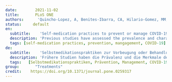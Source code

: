 ```yaml
---
date:        2021-11-02
title:       PLoS ONE
authors:      'Quincho-Lopez, A, Benites-Ibarra, CA, Hilario-Gomez, MM, et al.'
status:     default
en:
  subtitle:    'Self-medication practices to prevent or manage COVID-19: A systematic review'
  description: 'Previous studies have assessed the prevalence and characteristics of self-medication in COVID-19. However, no systematic review has summarized their findings. We conducted a systematic review to assess the prevalence of self-medication to prevent or manage COVID-19. We used different keywords and searched studies published in PubMed, Scopus, Web of Science, Embase, two preprint repositories, Google, and Google Scholar. We included studies that reported original data and assessed self-medication to prevent or manage COVID-19. The risk of bias was assessed using the Newcastle–Ottawa Scale (NOS) modified for cross-sectional studies. We identified eight studies, all studies were cross-sectional, and only one detailed the question used to assess self-medication. The recall period was heterogeneous across studies. Of the eight studies, seven assessed self-medication without focusing on a specific symptom: four performed in the general population (self-medication prevalence ranged between <4% to 88.3%) and three in specific populations (range: 33.9% to 51.3%). In these seven studies, the most used medications varied widely, including antibiotics, chloroquine or hydroxychloroquine, acetaminophen, vitamins or supplements, ivermectin, and ibuprofen. The last study only assessed self-medication for fever due to COVID-19. Most studies had a risk of bias in the “representativeness of the sample” and “assessment of outcome” items of the NOS. Studies that assessed self-medication for COVID-19 found heterogeneous results regarding self-medication prevalence and medications used. More well-designed and adequately reported studies are warranted to assess this topic.'
  tags: [self-medication practices, prevention, mangagement, COVID-19]
de: 
  subtitle:    'Selbstmedikationspraktiken zur Vorbeugung oder Behandlung von COVID-19: Eine systematische Überprüfung'
  description: 'Frühere Studien haben die Prävalenz und die Merkmale der Selbstmedikation bei COVID-19 untersucht. Die Ergebnisse dieser Studien wurden jedoch in keiner systematischen Übersicht zusammengefasst. Wir haben eine systematische Übersichtsarbeit durchgeführt, um die Prävalenz der Selbstmedikation zur Prävention oder Behandlung von COVID-19 zu bewerten. Wir verwendeten verschiedene Schlüsselwörter und durchsuchten Studien, die in PubMed, Scopus, Web of Science, Embase, zwei Preprint-Repositories, Google und Google Scholar veröffentlicht wurden. Wir schlossen Studien ein, die Originaldaten berichteten und die Selbstmedikation zur Prävention oder Behandlung von COVID-19 bewerteten. Das Risiko einer Verzerrung wurde anhand der für Querschnittsstudien modifizierten Newcastle-Ottawa-Skala (NOS) bewertet. Wir identifizierten acht Studien, alle Studien waren Querschnittsstudien, und nur in einer wurde die Frage zur Bewertung der Selbstmedikation detailliert beschrieben. Der Erhebungszeitraum war in den einzelnen Studien sehr unterschiedlich. Von den acht Studien untersuchten sieben die Selbstmedikation, ohne sich auf ein bestimmtes Symptom zu konzentrieren: vier wurden in der Allgemeinbevölkerung durchgeführt (die Prävalenz der Selbstmedikation lag zwischen <4 % und 88,3 %) und drei in spezifischen Bevölkerungsgruppen (zwischen 33,9 % und 51,3 %). In diesen sieben Studien variierten die am häufigsten verwendeten Medikamente stark, darunter Antibiotika, Chloroquin oder Hydroxychloroquin, Paracetamol, Vitamine oder Ergänzungsmittel, Ivermectin und Ibuprofen. In der letzten Studie wurde nur die Selbstmedikation bei Fieber aufgrund von COVID-19 untersucht. Bei den meisten Studien bestand ein Verzerrungsrisiko in den Punkten "Repräsentativität der Stichprobe" und "Bewertung der Ergebnisse" der NOS. Studien, die die Selbstmedikation bei COVID-19 untersuchten, kamen zu heterogenen Ergebnissen hinsichtlich der Prävalenz der Selbstmedikation und der verwendeten Medikamente. Zur Bewertung dieses Themas sind weitere gut konzipierte und angemessen berichtete Studien erforderlich.'
  tags:   [Selbstmedikationspraktiken, Prävention, Management, COVID-19]
group:       "Treatments"
credit:    https://doi.org/10.1371/journal.pone.0259317  
---
```

<object data="{{ page.link }}" style='height:calc(100vh - 400px); width: 100%' type='application/pdf'></object>
